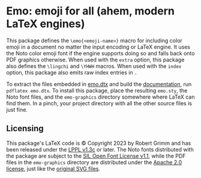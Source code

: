 # Emo: emoji for all (ahem, modern LaTeX engines)

This package defines the `\emo{<emoji-name>}` macro for including color emoji in
a document no matter the input encoding or LaTeX engine. It uses the Noto color
emoji font if the engine supports doing so and falls back onto PDF graphics
otherwise. When used with the `extra` option, this package also defines the
`\lingchi` and `\YHWH` macros. When used with the `index` option, this package
also emits raw index entries in `.`

To extract the files embedded in [emo.dtx](emo.dtx) and build the
[documentation](emo.pdf), run `pdflatex emo.dtx`. To install this package, place
the resulting `emo.sty`, the Noto font files, and the `emo-graphics` directory
somewhere where LaTeX can find them. In a pinch, your project directory with all
the other source files is just fine.

## Licensing

This package's LaTeX code is © Copyright 2023 by Robert Grimm and has been
released under the [LPPL v1.3c](https://www.latex-project.org/lppl/lppl-1-3c/)
or later. The Noto fonts distributed with the package are subject to the [SIL
Open Font License v1.1](https://scripts.sil.org/ofl), while the PDF files in the
`emo-graphics` directory are distributed under the [Apache 2.0
license](https://www.apache.org/licenses/LICENSE-2.0), just like the [original
SVG files](https://github.com/googlefonts/noto-emoji).

